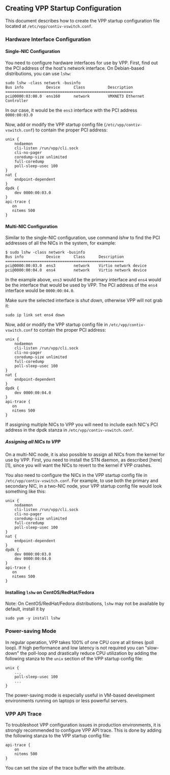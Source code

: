 ## Creating VPP Startup Configuration
This document describes how to create the VPP startup configuration
file located at `/etc/vpp/contiv-vswitch.conf`.

### Hardware Interface Configuration
#### Single-NIC Configuration
You need to configure hardware interfaces for use by VPP. First, find out the PCI address of the host's network interface. On 
Debian-based distributions, you can use `lshw`:

```
sudo lshw -class network -businfo
Bus info          Device      Class          Description
========================================================
pci@0000:03:00.0  ens160      network        VMXNET3 Ethernet Controller
```

In our case, it would be the `ens3` interface with the PCI address
`0000:00:03.0`

Now, add or modify the VPP startup config file (`/etc/vpp/contiv-vswitch.conf`)
to contain the proper PCI address:
```
unix {
    nodaemon
    cli-listen /run/vpp/cli.sock
    cli-no-pager
    coredump-size unlimited
    full-coredump
    poll-sleep-usec 100
}
nat {
    endpoint-dependent
}
dpdk {
    dev 0000:00:03.0
}
api-trace {
   on
   nitems 500
}
```
#### Multi-NIC Configuration
Similar to the single-NIC configuration, use command *lshw* to find the PCI
addresses of all the NICs in the system, for example:

```
$ sudo lshw -class network -businfo
Bus info          Device      Class      Description
====================================================
pci@0000:00:03.0  ens3        network    Virtio network device
pci@0000:00:04.0  ens4        network    Virtio network device
```

In the example above, `ens3` would be the primary interface and `ens4` would
be the interface that would be used by VPP. The PCI address of the `ens4`
interface would be `0000:00:04.0`.

Make sure the selected interface is *shut down*, otherwise VPP
will not grab it:
```
sudo ip link set ens4 down
```

Now, add or modify the VPP startup config file in `/etc/vpp/contiv-vswitch.conf`
to contain the proper PCI address:
```
unix {
    nodaemon
    cli-listen /run/vpp/cli.sock
    cli-no-pager
    coredump-size unlimited
    full-coredump
    poll-sleep-usec 100
}
nat {
    endpoint-dependent
}
dpdk {
    dev 0000:00:04.0
}
api-trace {
   on
   nitems 500
}
```
If assigning multiple NICs to VPP you will need to include each NIC's PCI address
in the dpdk stanza in `/etc/vpp/contiv-vswitch.conf`.

##### Assigning all NICs to VPP
On a multi-NIC node, it is also possible to assign all NICs from the kernel for
use by VPP. First, you need to install the STN daemon, as described [here][1],
since you will want the NICs to revert to the kernel if VPP crashes.

You also need to configure the NICs in the VPP startup config file
in `/etc/vpp/contiv-vswitch.conf`. For example, to use both the primary and
secondary NIC, in a two-NIC node, your VPP startup config file would look
something like this:

```
unix {
    nodaemon
    cli-listen /run/vpp/cli.sock
    cli-no-pager
    coredump-size unlimited
    full-coredump
    poll-sleep-usec 100
}
nat {
    endpoint-dependent
}
dpdk {
    dev 0000:00:03.0
    dev 0000:00:04.0
}
api-trace {
   on
   nitems 500
}
```

#### Installing `lshw` on CentOS/RedHat/Fedora
Note: On CentOS/RedHat/Fedora distributions, `lshw` may not be available
by default, install it by
```
sudo yum -y install lshw
```

### Power-saving Mode
In regular operation, VPP takes 100% of one CPU core at all times (poll loop).
If high performance and low latency is not required you can "slow-down"
the poll-loop and drastically reduce CPU utilization by adding the following 
stanza to the `unix` section of the VPP startup config file:
```
unix {
    ...
    poll-sleep-usec 100
    ...
}
```
The power-saving mode is especially useful in VM-based development environments 
running on laptops or less powerful servers. 

### VPP API Trace
To troubleshoot VPP configuration issues in production environments, it is 
strongly recommended to configure VPP API trace. This is done by adding the
following stanza to the VPP startup config file:
```
api-trace {
    on
    nitems 500
}
```
You can set the size of the trace buffer with the <nitems> attribute. 
